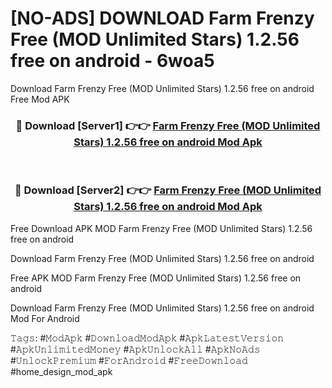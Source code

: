 # [NO-ADS] DOWNLOAD Farm Frenzy Free (MOD Unlimited Stars) 1.2.56 free on android - 6woa5
Download Farm Frenzy Free (MOD Unlimited Stars) 1.2.56 free on android Free Mod APK

<div align="center">
<h3>🔴 Download [Server1] 👉👉 <a href="https://apk-comot.site?title=Farm_Frenzy_Free_(MOD_Unlimited_Stars)_1.2.56_free_on_android">Farm Frenzy Free (MOD Unlimited Stars) 1.2.56 free on android Mod Apk</a></h3><br>

<h3>🔴 Download [Server2] 👉👉 <a href="https://apk-comot.site?title=Farm_Frenzy_Free_(MOD_Unlimited_Stars)_1.2.56_free_on_android">Farm Frenzy Free (MOD Unlimited Stars) 1.2.56 free on android Mod Apk</a></h3>
</div>


Free Download APK MOD Farm Frenzy Free (MOD Unlimited Stars) 1.2.56 free on android

Download Farm Frenzy Free (MOD Unlimited Stars) 1.2.56 free on android 

Free APK MOD Farm Frenzy Free (MOD Unlimited Stars) 1.2.56 free on android 

Download Farm Frenzy Free (MOD Unlimited Stars) 1.2.56 free on android Mod For Android

𝚃𝚊𝚐𝚜: #𝙼𝚘𝚍𝙰𝚙𝚔 #𝙳𝚘𝚠𝚗𝚕𝚘𝚊𝚍𝙼𝚘𝚍𝙰𝚙𝚔 #𝙰𝚙𝚔𝙻𝚊𝚝𝚎𝚜𝚝𝚅𝚎𝚛𝚜𝚒𝚘𝚗 #𝙰𝚙𝚔𝚄𝚗𝚕𝚒𝚖𝚒𝚝𝚎𝚍𝙼𝚘𝚗𝚎𝚢 #𝙰𝚙𝚔𝚄𝚗𝚕𝚘𝚌𝚔𝙰𝚕𝚕 #𝙰𝚙𝚔𝙽𝚘𝙰𝚍𝚜 #𝚄𝚗𝚕𝚘𝚌𝚔𝙿𝚛𝚎𝚖𝚒𝚞𝚖 #𝙵𝚘𝚛𝙰𝚗𝚍𝚛𝚘𝚒𝚍 #𝙵𝚛𝚎𝚎𝙳𝚘𝚠𝚗𝚕𝚘𝚊𝚍 #home_design_mod_apk